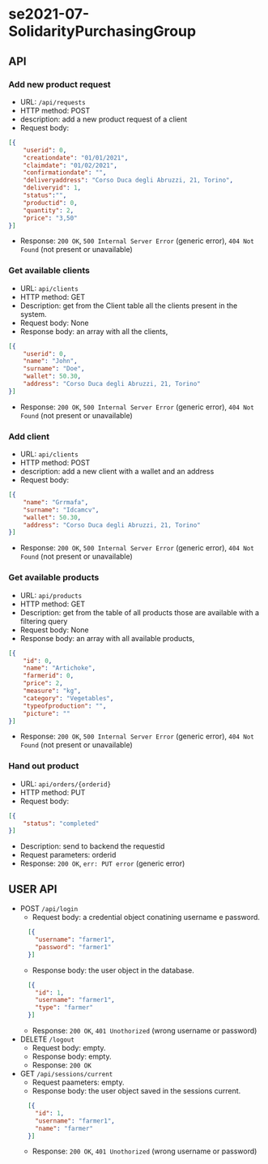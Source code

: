 # se2021-07-SolidarityPurchasingGroup

## API

### Add new product request
* URL: `/api/requests`
* HTTP method: POST
* description: add a new product request of a client
* Request body: 
``` JSON
[{
    "userid": 0, 
    "creationdate": "01/01/2021", 
    "claimdate": "01/02/2021", 
    "confirmationdate": "", 
    "deliveryaddress": "Corso Duca degli Abruzzi, 21, Torino", 
    "deliveryid": 1, 
    "status":"", 
    "productid": 0, 
    "quantity": 2, 
    "price": "3,50"
}]

```
* Response: `200 OK`, `500 Internal Server Error` (generic error), `404 Not Found` (not present or unavailable)

### Get available clients
* URL: `api/clients`
* HTTP method: GET
* Description: get from the Client table all the clients present in the system.
* Request body: None
* Response body: an array with all the clients,
``` JSON
[{
    "userid": 0, 
    "name": "John", 
    "surname": "Doe", 
    "wallet": 50.30, 
    "address": "Corso Duca degli Abruzzi, 21, Torino"
}]
```
* Response: `200 OK`, `500 Internal Server Error` (generic error), `404 Not Found` (not present or unavailable)

### Add client
* URL: `api/clients`
* HTTP method: POST
* description: add a new client with a wallet and an address
* Request body:
``` JSON
[{
    "name": "Grrmafa", 
    "surname": "Idcamcv", 
    "wallet": 50.30, 
    "address": "Corso Duca degli Abruzzi, 21, Torino"
}]
```
* Response: `200 OK`, `500 Internal Server Error` (generic error), `404 Not Found` (not present or unavailable)

### Get available products
* URL: `api/products`
* HTTP method: GET
* Description: get from the table of all products those are available with a filtering query
* Request body: None
* Response body: an array with all available products,
``` JSON
[{
    "id": 0, 
    "name": "Artichoke", 
    "farmerid": 0, 
    "price": 2, 
    "measure": "kg", 
    "category": "Vegetables", 
    "typeofproduction": "", 
    "picture": ""
}]
```
* Response: `200 OK`, `500 Internal Server Error` (generic error), `404 Not Found` (not present or unavailable)

### Hand out product
* URL: `api/orders/{orderid}`
* HTTP method: PUT
* Request body:
``` JSON
[{
    "status": "completed"
}]
```
* Description: send to backend the requestid 
* Request parameters: orderid
* Response: `200 OK`, `err: PUT error` (generic error)

## USER API

- POST `/api/login`
  - Request body: a credential object conatining username e password.
  ```JSON
    [{
      "username": "farmer1",
      "password": "farmer1"
    }]
  ```
  - Response body: the user object in the database.
  ```JSON
    [{
      "id": 1,
      "username": "farmer1",
      "type": "farmer"
    }]
  ```
  * Response: `200 OK`, `401 Unothorized` (wrong username or password)
- DELETE `/logout`
  - Request body: empty.
  - Response body: empty.
  * Response: `200 OK`
- GET `/api/sessions/current`
  - Request paameters: empty.
  - Response body: the user object saved in the sessions current.
  ```JSON
    [{
      "id": 1,
      "username": "farmer1",
      "name": "farmer"
    }]
  ```
  * Response: `200 OK`, `401 Unothorized` (wrong username or password)